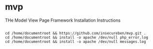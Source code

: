 mvp
=======

THe Model View Page Framework Installation Instructions

```shell

cd /home/documentroot && https://github.com/insecureben/mvp.git .
cd /home/documentroot && install -o apache /dev/null php_error.log
cd /home/documentroot && install -o apache /dev/null messages.log 
